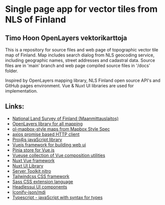 # Single page app for vector tiles from NLS of Finland 
## Timo Hoon OpenLayers vektorikarttoja

This is a repository for source files and web page of topographic vector tile map of Finland.
Map includes search dialog from NLS geocoding service, including geographic names, street addresses and cadastral data.
Source files are in 'main' branch and web page compiled source files in '/docs' folder.

Inspired by OpenLayers mapping library, NLS Finland open source API's and GitHub pages environment. Vue & Nuxt UI libraries are used for implementation.

## Links:
- [National Land Survey of Finland (Maanmittauslaitos)](https://beta-karttakuva.maanmittauslaitos.fi/)
- [OpenLayers library for all mapping](https://openlayers.org/)
- [ol-mapbox-style maps from Mapbox Style Spec](https://github.com/openlayers/ol-mapbox-style)
- [axios promise based HTTP client](https://axios-http.com/)
- [Proj4js javaScript library](http://proj4js.org/)
- [Vuejs framework for building web ui](https://vuejs.org/)
- [Pinia store for Vue.js](https://pinia.vuejs.org/)
- [Vueuse collection of Vue composition utilities](https://vueuse.org/)
- [Nuxt Vue framework](https://nuxt.com/)
- [Nuxt UI Library](https://ui.nuxt.com/)
- [Server Toolkit nitro](https://nitro.unjs.io/)
- [Tailwindcss CSS framework](https://tailwindcss.com/)
- [Sass CSS extension language](https://sass-lang.com/)
- [Headlessui UI components](https://headlessui.com/)
- [Iconify-json/mdi](https://icon-sets.iconify.design/mdi/)
- [Typescript - javaScript with syntax for types](https://www.typescriptlang.org/)
